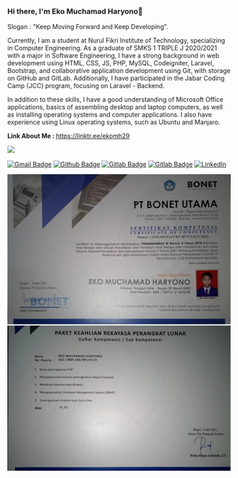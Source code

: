 ### Hi there, I'm Eko Muchamad Haryono👋

<p>Slogan : "Keep Moving Forward and Keep Developing".</p>
<p align='left'>Currently, I am a student at Nurul Fikri Institute of Technology, specializing in Computer Engineering. As a graduate of SMKS 1 TRIPLE J 2020/2021 with a major in Software Engineering, I have a strong background in web development using HTML, CSS, JS, PHP, MySQL, Codeigniter, Laravel, Bootstrap, and collaborative application development using Git, with storage on GitHub and GitLab. Additionally, I have participated in the Jabar Coding Camp (JCC) program, focusing on Laravel - Backend.

In addition to these skills, I have a good understanding of Microsoft Office applications, basics of assembling desktop and laptop computers, as well as installing operating systems and computer applications. I also have experience using Linux operating systems, such as Ubuntu and Manjaro.</p>

<p align='left'><b>Link About Me : </b><a href="https://linktr.ee/ekomh29">https://linktr.ee/ekomh29</a></p>

<img src='https://github-readme-streak-stats.herokuapp.com/?user=ekomh170&theme=vue-dark&hide_border=true' />

[![Gmail Badge](https://img.shields.io/badge/-ekomh13@gmail.com-c14438?style=flat&logo=Gmail&logoColor=white&link=mailto:ekomh13@gmail.com)](mailto:ekomh13@gmail.com) [![Github Badge](https://img.shields.io/badge/-ekomh170-grey?style=flat&logo=github&logoColor=white&link=https://github.com/ekomh170/)](https://www.github.com/ekomh170/) [![Gitlab Badge](https://img.shields.io/badge/-ekomh170-grey?style=flat&logo=gitlab&logoColor=white&link=https://gitlab.com/ekomh170/)](https://www.gitlab.com/ekomh170/) [![Gitlab Badge](https://img.shields.io/badge/-ekomh170-grey?style=flat&logo=gitlab&logoColor=white&link=https://gitlab.com/ekomh170/)](https://www.gitlab.com/ekomh170/) [![LinkedIn](https://img.shields.io/badge/LinkedIn-Profile-blue)](https://www.linkedin.com/in/eko-haryono-290/)


<img src="assets/cv_portofolio_foto/JPG_Sertifikat/SERTIFIKAT_KOMPETENSI.jpeg" alt="Sertifikat">

<img src="assets/cv_portofolio_foto/JPG_Sertifikat/Nilai_Sertifikat_Kompetensi.jpeg" alt="Sertifikat_Nilai">
